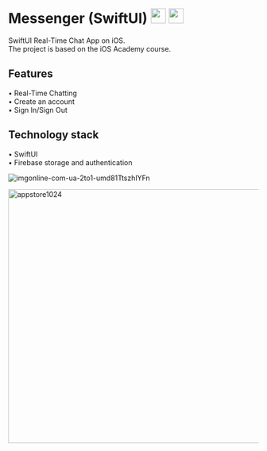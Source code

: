# Messenger (SwiftUI) <img src="https://github.com/user-attachments/assets/78fe609f-be2f-411e-8461-4796bd5713ac" width="30" height="30">  <img src="https://github.com/user-attachments/assets/e4b6b615-a5bf-4e24-a38d-c33789d87fb1" width="30" height="30">

SwiftUI Real-Time Chat App on iOS.<br />
The project is based on the iOS Academy course.

## Features

• Real-Time Chatting <br />
• Create an account <br />
• Sign In/Sign Out

## Technology stack

• SwiftUI <br />
• Firebase storage and authentication

![imgonline-com-ua-2to1-umd81TtszhIYFn](https://github.com/user-attachments/assets/be3c98e3-1e3d-44e6-9660-84d5c14bbf48)


<img width="512" height="512" alt="appstore1024" src="https://github.com/user-attachments/assets/949e2036-90e8-4280-92c5-d9d34315c818" />
